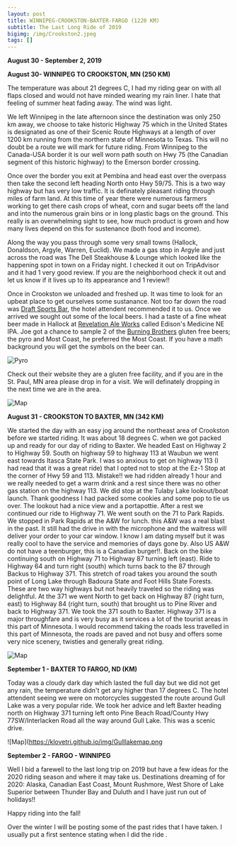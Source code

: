 ```yaml
---
layout: post
title: WINNIPEG-CROOKSTON-BAXTER-FARGO (1220 KM)
subtitle: The Last Long Ride of 2019
bigimg: /img/Crookston2.jpeg
tags: []
---
```


**August 30 - September 2, 2019**

**August 30- WINNIPEG TO CROOKSTON, MN (250 KM)**

The temperature was about 21 degrees C, I had my riding gear on with all flaps closed and would not have minded wearing my rain liner. I hate that feeling of summer heat fading away. The wind was light.

We left Winnipeg in the late afternoon since the destination was only 250 km away, we choose to take historic Highway 75 which in the United States is designated as one of their Scenic Route Highways at a length of over 1200 km running from the northern state of Minnesota to Texas. This will no doubt be a route we will mark for future riding. From Winnipeg to the Canada-USA border it is our well worn path south on Hwy 75 (the Canadian segment of this historic highway) to the Emerson border crossing. 

Once over the border you exit at Pembina and head east over the overpass then take the second left heading North onto Hwy 59/75. This is a two way highway but has very low traffic. It is definately pleasant riding through miles of farm land. At this time of year there were numerous farmers working to get there cash crops of wheat, corn and sugar beets off the land and into the numerous grain bins or in long plastic bags on the ground. This really is an overwhelming sight to see, how much product is grown and how many lives depend on this for sustenance (both food and income). 

Along the way you pass through some very small towns (Hallock, Donaldson, Argyle, Warren, Euclid). We made a gas stop in Argyle and just across the road was The Dell Steakhouse & Lounge which looked like the happening spot in town on a Friday night. I checked it out on TripAdvisor and it had 1 very good review. If you are the neighborhood check it out and let us know if it lives up to its appearance and 1 review!!

Once in Crookston we unloaded and freshed up. It was time to look for an upbeat place to get ourselves some sustanance. Not too far down the road was [Draft Sports Bar](https://www.draftssportsbar.com), the hotel attendent recommended it to us. Once we arrived we sought out some of the local beers. I had a taste of a fine wheat beer made in Hallock at [Revelation Ale Works](www.revales.com) called Edison's Medicine NE IPA. Joe got a chance to sample 2 of the [Burning Brothers](https://www.burnbrosbrew.com) gluten free beers; the pyro and Most Coast, he preferred the Most Coast. If you have a math background you will get the symbols on the beer can.

![Pyro](https://klovetri.github.io/img/pyro2.png)

Check out their website they are a gluten free facility, and if you are in the St. Paul, MN area please drop in for a visit. We will definately dropping in the next time we are in the area.


![Map](https://klovetri.github.io/img/EtoC.png)




**August 31 - CROOKSTON TO BAXTER, MN (342 KM)**

We started the day with an easy jog around the northeast area of Crookston before we started riding. It was about 18 degrees C. when we got packed up and ready for our day of riding to Baxter. We headed East on Highway 2 to Highway 59. South on highway 59 to highway 113 at Waubun we went east towards Itasca State Park. I was so anxious to get on highway 113 (I had read that it was a great ride) that I opted not to stop at the Ez-1 Stop at the corner of Hwy 59 and 113. Mistake!! we had ridden already 1 hour and we really needed to get a warm drink and a rest since there was no other gas station on the highway 113. We did stop at the Tulaby Lake lookout/boat launch. Thank goodness I had packed some cookies and some pop to tie us over. The lookout had a nice view and a portapottie. After a rest we continued our ride to Highway 71. We went south on the 71 to Park Rapids. We stopped in Park Rapids at the A&W for lunch. this A&W was a real blast in the past. It still had the drive in with the microphone and the waitress will deliver your order to your car window. I know I am dating myself but it was really cool to have the service and memories of days gone by. Also US A&W do not have a teenburger, this is a Canadian burger!!.
Back on the bike continuing south on Highway 71 to Highway 87 turning left (east). Ride to Highway 64 and turn right (south) which turns back to the 87 through Backus to Highway 371. This stretch of road takes you around the south point of Long Lake through Badoura State and Foot Hills State Forests. These are two way highways but not heavily traveled so the riding was delightful. At the 371 we went North to get back on Highway 87 (right turn, east) to Highway 84 (right turn, south) that brought us to Pine River and back to Highway 371. We took the 371 south to Baxter. Highway 371 is a major throughfare and is very busy as it services a lot of the tourist areas in this part of Minnesota. I would recommend taking the roads less travelled in this part of Minnesota, the roads are paved and not busy and offers some very nice scenery, twisties and generally great riding. 

![Map](https://klovetri.githus.io/img/Crooktobaxtermap.png)

**September 1 - BAXTER TO FARGO, ND (KM)**

Today was a cloudy dark day which lasted the full day but we did not get any rain, the temperature didn't get any higher than 17 degrees C. The hotel attendent seeing we were on motorcycles suggested the route around Gull Lake was a very popular ride. We took her advice and left Baxter heading north on Highway 371 turning left onto Pine Beach Road/County Hwy 77SW/Interlacken Road all the way around Gull Lake. This was a scenic drive.

![Map](https://klovetri.github.io/img/Gulllakemap.png

**September 2 - FARGO - WINNIPEG**



Well I bid a farewell to the last long trip on 2019 but have a few ideas for the 2020 riding season and where it may take us. Destinations dreaming of for 2020: Alaska, Canadian East Coast, Mount Rushmore, West Shore of Lake Superior between Thunder Bay and Duluth and I have just run out of holidays!!

Happy riding into the fall!

Over the winter I will be posting some of the past rides that I have taken. I usually put a first sentence stating when I did the ride .
